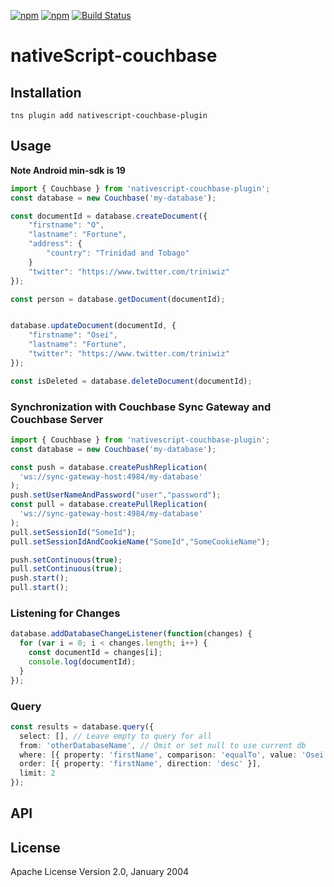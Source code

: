 [![npm](https://img.shields.io/npm/v/nativescript-couchbase-plugin.svg)](https://www.npmjs.com/package/nativescript-couchbase-plugin)
[![npm](https://img.shields.io/npm/dt/nativescript-couchbase-plugin.svg?label=npm%20downloads)](https://www.npmjs.com/package/nativescript-couchbase-plugin)
[![Build Status](https://travis-ci.org/triniwiz/nativescript-couchbase-plugin.svg?branch=master)](https://travis-ci.org/triniwiz/nativescript-couchbase-plugin)

# nativeScript-couchbase

## Installation

`tns plugin add nativescript-couchbase-plugin`

## Usage
**Note Android min-sdk is 19**


```ts
import { Couchbase } from 'nativescript-couchbase-plugin';
const database = new Couchbase('my-database');

const documentId = database.createDocument({
    "firstname": "O",
    "lastname": "Fortune",
    "address": {
        "country": "Trinidad and Tobago"
    }
    "twitter": "https://www.twitter.com/triniwiz"
});

const person = database.getDocument(documentId);


database.updateDocument(documentId, {
    "firstname": "Osei",
    "lastname": "Fortune",
    "twitter": "https://www.twitter.com/triniwiz"
});

const isDeleted = database.deleteDocument(documentId);
```

### Synchronization with Couchbase Sync Gateway and Couchbase Server

```ts
import { Couchbase } from 'nativescript-couchbase-plugin';
const database = new Couchbase('my-database');

const push = database.createPushReplication(
  'ws://sync-gateway-host:4984/my-database'
);
push.setUserNameAndPassword("user","password");
const pull = database.createPullReplication(
  'ws://sync-gateway-host:4984/my-database'
);
pull.setSessionId("SomeId");
pull.setSessionIdAndCookieName("SomeId","SomeCookieName");

push.setContinuous(true);
pull.setContinuous(true);
push.start();
pull.start();
```

### Listening for Changes

```ts
database.addDatabaseChangeListener(function(changes) {
  for (var i = 0; i < changes.length; i++) {
    const documentId = changes[i];
    console.log(documentId);
  }
});
```

### Query

```ts
const results = database.query({
  select: [], // Leave empty to query for all
  from: 'otherDatabaseName', // Omit or set null to use current db
  where: [{ property: 'firstName', comparison: 'equalTo', value: 'Osei' }],
  order: [{ property: 'firstName', direction: 'desc' }],
  limit: 2
});
```

## API

## License

Apache License Version 2.0, January 2004
